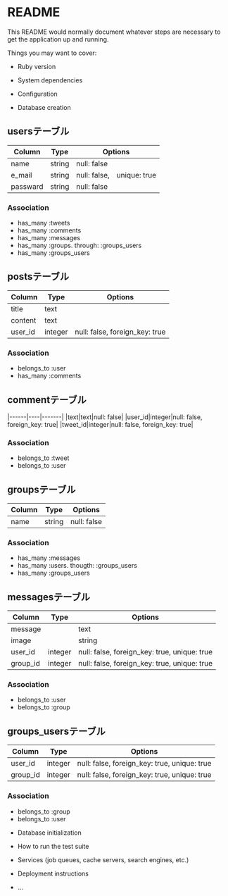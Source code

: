 # README

This README would normally document whatever steps are necessary to get the
application up and running.

Things you may want to cover:

* Ruby version

* System dependencies

* Configuration

* Database creation

## usersテーブル

|Column|Type|Options|
|------|----|-------|
|name|string|null: false|
|e_mail|string|null: false,　unique: true|
|passward|string|null: false|

### Association
- has_many :tweets
- has_many :comments
- has_many :messages
- has_many :groups. through: :groups_users
- has_many :groups_users

## postsテーブル
Column|Type|Options|
|------|----|-------|
|title|text||
|content|text||
|user_id|integer|null: false, foreign_key: true|

### Association
- belongs_to :user
- has_many :comments

## commentテーブル
|------|----|-------|
|text|text|null: false|
|user_id|integer|null: false, foreign_key: true|
|tweet_id|integer|null: false, foreign_key: true|

### Association
- belongs_to :tweet
- belongs_to :user

## groupsテーブル

|Column|Type|Options|
|------|----|-------|
|name|string|null: false|

### Association
- has_many :messages
- has_many :users. thougth: :groups_users
- has_many :groups_users

## messagesテーブル

|Column|Type|Options|
|------|----|-------|
|message||text|
|image||string|
|user_id|integer|null: false, foreign_key: true, unique: true|
|group_id|integer|null: false, foreign_key: true, unique: true|

### Association
- belongs_to :user
- belongs_to :group

## groups_usersテーブル

|Column|Type|Options|
|------|----|-------|
|user_id|integer|null: false, foreign_key: true, unique: true|
|group_id|integer|null: false, foreign_key: true, unique: true|

### Association
- belongs_to :group
- belongs_to :user



* Database initialization

* How to run the test suite

* Services (job queues, cache servers, search engines, etc.)

* Deployment instructions

* ...
